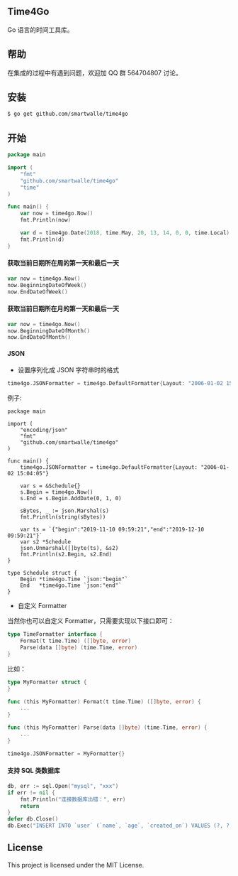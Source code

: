 ## Time4Go

Go 语言的时间工具库。

## 帮助 
在集成的过程中有遇到问题，欢迎加 QQ 群 564704807 讨论。

## 安装
```bash
$ go get github.com/smartwalle/time4go
```

## 开始
```go
package main

import (
	"fmt"
	"github.com/smartwalle/time4go"
	"time"
)

func main() {
	var now = time4go.Now()
	fmt.Println(now)

	var d = time4go.Date(2018, time.May, 20, 13, 14, 0, 0, time.Local)
	fmt.Println(d)
}
```

#### 获取当前日期所在周的第一天和最后一天
```go
var now = time4go.Now()
now.BeginningDateOfWeek()
now.EndDateOfWeek()
```


#### 获取当前日期所在月的第一天和最后一天
```go
var now = time4go.Now()
now.BeginningDateOfMonth()
now.EndDateOfMonth()
```

#### JSON

* 设置序列化成 JSON 字符串时的格式

```go
time4go.JSONFormatter = time4go.DefaultFormatter{Layout: "2006-01-02 15:04:05"}
```

例子:

```
package main

import (
	"encoding/json"
	"fmt"
	"github.com/smartwalle/time4go"
)

func main() {
	time4go.JSONFormatter = time4go.DefaultFormatter{Layout: "2006-01-02 15:04:05"}

	var s = &Schedule{}
	s.Begin = time4go.Now()
	s.End = s.Begin.AddDate(0, 1, 0)

	sBytes, _ := json.Marshal(s)
	fmt.Println(string(sBytes))

	var ts = `{"begin":"2019-11-10 09:59:21","end":"2019-12-10 09:59:21"}`
	var s2 *Schedule
	json.Unmarshal([]byte(ts), &s2)
	fmt.Println(s2.Begin, s2.End)
}

type Schedule struct {
	Begin *time4go.Time `json:"begin"`
	End   *time4go.Time `json:"end"`
}

```

* 自定义 Formatter

当然你也可以自定义 Formatter，只需要实现以下接口即可：

```go
type TimeFormatter interface {
	Format(t time.Time) ([]byte, error)
	Parse(data []byte) (time.Time, error)
}
```

比如：

```go
type MyFormatter struct {
}

func (this MyFormatter) Format(t time.Time) ([]byte, error) {
	...
}

func (this MyFormatter) Parse(data []byte) (time.Time, error) {
	...
}

time4go.JSONFormatter = MyFormatter{}
```

#### 支持 SQL 类数据库

```go
db, err := sql.Open("mysql", "xxx")
if err != nil {
	fmt.Println("连接数据库出错：", err)
	return
}
defer db.Close()
db.Exec("INSERT INTO `user` (`name`, `age`, `created_on`) VALUES (?, ?, ?)", "test", 18, time4go.Now())
```

## License
This project is licensed under the MIT License.